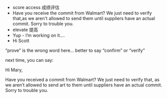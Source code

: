 - score access  成绩评估
- Have you receive the commit from Walmart? We just need to verify that,as we aren't allowed to send them until suppliers
have an actual commit. Sorry to trouble you.
- elevate 提高
- Yup - I’m working on it….
- Hi Scott <br>

“prove” is the wrong word here… better to say “confirm” or “verify”<br>

next time, you can say:<br>

Hi Mary,<br>

Have you received a commit from Walmart? We just need to verify that, as we aren’t allowed to send art to them until suppliers have an actual commit. Sorry to trouble you.<br>

